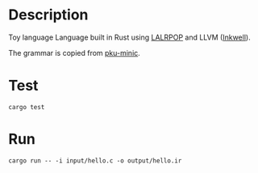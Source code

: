 # Description

Toy language Language built in Rust using [LALRPOP](https://crates.io/crates/lalrpop) and LLVM ([Inkwell](https://crates.io/crates/inkwell)).

The grammar is copied from [pku-minic](https://pku-minic.github.io/online-doc/#/misc-app-ref/sysy-spec).

# Test
```
cargo test
```

# Run
```
cargo run -- -i input/hello.c -o output/hello.ir
```

